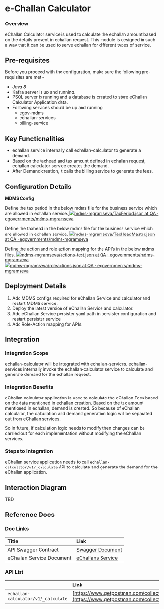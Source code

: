 # e-Challan Calculator

### Overview <a id="Overview"></a>

eChallan Calculator service is used to calculate the echallan amount based on the details present in echallan request. This module is designed in such a way that it can be used to serve echallan for different types of service.

## Pre-requisites

Before you proceed with the configuration, make sure the following pre-requisites are met -

* _Java 8_
* Kafka server is up and running.
* PSQL server is running and a database is created to store eChallan Calculator Application data.
* Following services should be up and running:
  * egov-mdms
  * echallan-services
  * billing-service

## Key Functionalities

* echallan service internally call echallan-calculator to generate a demand.
* Based on the taxhead and tax amount defined in echallan request, echallan calculator service creates the demand.
* After Demand creation, it calls the billing service to generate the fees.

## Configuration Details

**MDMS Config**

Define the tax period in the below mdms file for the business service which are allowed in echallan service.[ ![](https://github.com/fluidicon.png)mdms-mgramseva/TaxPeriod.json at QA · egovernments/mdms-mgramseva](https://github.com/egovernments/mdms-mgramseva/blob/QA/data/pb/BillingService/TaxPeriod.json)

Define the taxhead in the below mdms file for the business service which are allowed in echallan service.[ ![](https://github.com/fluidicon.png)mdms-mgramseva/TaxHeadMaster.json at QA · egovernments/mdms-mgramseva](https://github.com/egovernments/mdms-mgramseva/blob/QA/data/pb/BillingService/TaxHeadMaster.json)

Define the action and role action mapping for the API’s in the below mdms files.[ ![](https://github.com/fluidicon.png)mdms-mgramseva/actions-test.json at QA · egovernments/mdms-mgramseva](https://github.com/egovernments/mdms-mgramseva/blob/QA/data/pb/ACCESSCONTROL-ACTIONS-TEST/actions-test.json)  
[![](https://github.com/fluidicon.png)mdms-mgramseva/roleactions.json at QA · egovernments/mdms-mgramseva](https://github.com/egovernments/mdms-mgramseva/blob/QA/data/pb/ACCESSCONTROL-ROLEACTIONS/roleactions.json)

## Deployment Details

1. Add MDMS configs required for eChallan Service and calculator and restart MDMS service.
2. Deploy the latest version of eChallan Service and calculator.
3. Add eChallan Service persister yaml path in persister configuration and restart persister service
4. Add Role-Action mapping for APIs.

## Integration

### **Integration Scope**

echallan-calculator will be integrated with echallan-services. echallan-services internally invoke the echallan-calculator service to calculate and generate demand for the echallan request.

### **Integration Benefits**

eChallan calculator application is used to calculate the eChallan Fees based on the data mentioned in echallan creation. Based on the tax amount mentioned in echallan, demand is created.  So because of eChallan calculator, the calculation and demand generation logic will be separated out from eChallan services.

So in future, if calculation logic needs to modify then changes can be carried out for each implementation without modifying the eChallan services.

### **Steps to Integration**

eChallan service application needs to call `echallan-calculator/v1/_calculate`  API to calculate and generate the demand for the eChallan application.

## Interaction Diagram

TBD

## Reference Docs

### **Doc Links**

| **Title**  | **Link** |
| :--- | :--- |
| API Swagger Contract | [Swagger Document](https://editor.swagger.io/?url=https://raw.githubusercontent.com/egovernments/municipal-services/master/docs/e-Challan-v1.0.0.yaml#!/) |
| eChallan Service Document | [eChallans Service](https://digit-discuss.atlassian.net/l/c/4PDUeFf8) |

### **API List**

|  | **Link** |
| :--- | :--- |
| `echallan-calculator/v1/_calculate` | [https://www.getpostman.com/collections/773565d7b5866f0851e3](https://www.getpostman.com/collections/773565d7b5866f0851e3) |

